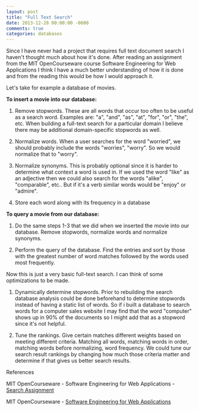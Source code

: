 ```yaml
---
layout: post
title: "Full Text Search"
date: 2013-12-28 00:00:00 -0600
comments: true
categories: databases
---
```


Since I have never had a project that requires full text document search I haven't thought much about how it's done.  After reading an assignment from the MIT OpenCourseware course Software Engineering for Web Applications  I think I have a much better understanding of how it is done and from the reading this would be how I would approach it.

Let's take for example a database of movies.

**To insert a movie into our database:**

1.  Remove stopwords.  These are all words that occur too often to be useful as a search word.  Examples are: "a", "and", "as", "at", "for", "or", "the", etc.  When building a full-text search for a particular domain I believe there may be additional domain-specific stopwords as well.

2.  Normalize words.  When a user searches for the word "worried", we should probably include the words "worries", "worry".  So we would normalize that to "worry".

3.  Normalize synonyms.  This is probably optional since it is harder to determine what context a word is used in.  If we used the word "like" as an adjective then we could also search for the words "alike", "comparable", etc..  But if it's a verb similar words would be "enjoy" or "admire".

4. Store each word along with its frequency in a database

**To query a movie from our database:**

1.  Do the same steps 1-3 that we did when we inserted the movie into our database.  Remove stopwords, normalize words and normalize synonyms.

2. Perform the query of the database.  Find the entries and sort by those with the greatest number of word matches followed by the words used most frequently.

Now this is just a very basic full-text search.  I can think of some optimizations to be made.

1.  Dynamically determine stopwords.  Prior to rebuilding the search database analysis could be done beforehand to determine stopwords instead of having a static list of words.  So if i built a database to search words for a computer sales website I may find that the word "computer" shows up in 90% of the documents so I might add that as a stopword since it's not helpful.

2. Tune the rankings.  Give certain matches different weights based on meeting different criteria.  Matching all words, matching words in order, matching words before normalizing, word frequency.  We could tune our search result rankings by changing how much those criteria matter and determine if that gives us better search results.

References

MIT OpenCourseware - Software Engineering for Web Applications - [Search Assignment](http://philip.greenspun.com/seia/search)

MIT OpenCourseware - [Software Engineering for Web Applications](http://ocw.mit.edu/courses/electrical-engineering-and-computer-science/6-171-software-engineering-for-web-applications-fall-2003/index.htm)